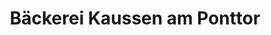 ---
title: "Bäckerei Kaussen am Ponttor"
url: /aachen/baeckerei-kaussen-am-ponttor/
shop: Bäckerei
---